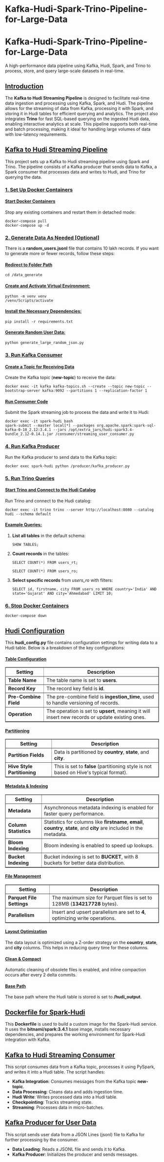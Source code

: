 <!DOCTYPE html>
<html lang="en">
<head>
<meta charset="UTF-8">
<meta name="viewport" content="width=device-width, initial-scale=1.0">
<h1>Kafka-Hudi-Spark-Trino-Pipeline-for-Large-Data</h1>
</head>
<body>
<h1><b>Kafka-Hudi-Spark-Trino-Pipeline-for-Large-Data</b></h1>
<p>A high-performance data pipeline using Kafka, Hudi, Spark, and Trino to process, store, and query large-scale datasets in real-time.</p>

<h2><u>Introduction</u></h2>
<p>The <b>Kafka to Hudi Streaming Pipeline</b> is designed to facilitate real-time data ingestion and processing using Kafka, Spark, and Hudi. The pipeline allows for the streaming of data from Kafka, processing it with Spark, and storing it in Hudi tables for efficient querying and analytics. The project also integrates <b>Trino</b> for fast SQL-based querying on the ingested Hudi data, enabling interactive analytics at scale. This pipeline supports both real-time and batch processing, making it ideal for handling large volumes of data with low-latency requirements.</p>

<h2><u>Kafka to Hudi Streaming Pipeline</u></h2>
<p>This project sets up a Kafka to Hudi streaming pipeline using Spark and Trino. The pipeline consists of a Kafka producer that sends data to Kafka, a Spark consumer that processes data and writes to Hudi, and Trino for querying the data.</p>

<h3><u>1. Set Up Docker Containers</u></h3>
<h4><u>Start Docker Containers</u></h4>
<p>Stop any existing containers and restart them in detached mode:</p>
<pre><code>docker-compose pull
docker-compose up -d</code></pre>

<h3><u>2. Generate Data As Needed [Optional]</u></h3>
<p>There is a <b>random_users.jsonl</b> file that contains 10 lakh records. If you want to generate more or fewer records, follow these steps:</p>

<h4><u>Redirect to Folder Path</u></h4>
<pre><code>cd /data_generate</code></pre>

<h4><u>Create and Activate Virtual Environment:</u></h4>
<pre><code>python -m venv venv
/venv/Scripts/activate</code></pre>

<h4><u>Install the Necessary Dependencies:</u></h4>
<pre><code>pip install -r requirements.txt</code></pre>

<h4><u>Generate Random User Data:</u></h4>
<pre><code>python generate_large_random_json.py</code></pre>

<h3><u>3. Run Kafka Consumer</u></h3>
<h4><u>Create a Topic for Receiving Data</u></h4>
<p>Create the Kafka topic (<b>new-topic</b>) to receive the data:</p>
<pre><code>docker exec -it kafka kafka-topics.sh --create --topic new-topic --bootstrap-server kafka:9092 --partitions 1 --replication-factor 1</code></pre>

<h4><u>Run Consumer Code</u></h4>
<p>Submit the Spark streaming job to process the data and write it to Hudi:</p>
<pre><code>docker exec -it spark-hudi bash
spark-submit --master local[*] --packages org.apache.spark:spark-sql-kafka-0-10_2.12:3.4.1 --jars /opt/extra_jars/hudi-spark3.4-bundle_2.12-0.14.1.jar /consumer/streaming_user_consumer.py</code></pre>

<h3><u>4. Run Kafka Producer</u></h3>
<p>Run the Kafka producer to send data to the Kafka topic:</p>
<pre><code>docker exec spark-hudi python /producer/kafka_producer.py</code></pre>

<h3><u>5. Run Trino Queries</u></h3>
<h4><u>Start Trino and Connect to the Hudi Catalog</u></h4>
<p>Run Trino and connect to the Hudi catalog:</p>
<pre><code>docker exec -it trino trino --server http://localhost:8080 --catalog hudi --schema default</code></pre>

<h4><u>Example Queries:</u></h4>
<ol>
<li><b>List all tables</b> in the default schema:
<pre><code>SHOW TABLES;</code></pre>
</li>
<li><b>Count records</b> in the tables:
<pre><code>SELECT COUNT(*) FROM users_rt;</code></pre>
<pre><code>SELECT COUNT(*) FROM users_ro;</code></pre>
</li>
<li><b>Select specific records</b> from <i>users_ro</i> with filters:
<pre><code>SELECT id, firstname, city FROM users_ro WHERE country='India' AND state='Gujarat' AND city='Ahmedabad' LIMIT 10;</code></pre>
</li>
</ol>

<h3><u>6. Stop Docker Containers</u></h3>
<pre><code>docker-compose down</code></pre>

<h2><u>Hudi Configuration</u></h2>

<p>This <b>hudi_config.py</b> file contains configuration settings for writing data to a Hudi table. Below is a breakdown of the key configurations:</p>

<h4><u>Table Configuration</u></h4>
<table border="1">
<tr>
<th><b>Setting</b></th>
<th><b>Description</b></th>
</tr>
<tr>
<td><b>Table Name</b></td>
<td>The table name is set to <b>users</b>.</td>
</tr>
<tr>
<td><b>Record Key</b></td>
<td>The record key field is <b>id</b>.</td>
</tr>
<tr>
<td><b>Pre-Combine Field</b></td>
<td>The pre-combine field is <b>ingestion_time</b>, used to handle versioning of records.</td>
</tr>
<tr>
<td><b>Operation</b></td>
<td>The operation is set to <b>upsert</b>, meaning it will insert new records or update existing ones.</td>
</tr>
</table>

<h4><u>Partitioning</u></h4>
<table border="1">
<tr>
<th><b>Setting</b></th>
<th><b>Description</b></th>
</tr>
<tr>
<td><b>Partition Fields</b></td>
<td>Data is partitioned by <b>country</b>, <b>state</b>, and <b>city</b>.</td>
</tr>
<tr>
<td><b>Hive Style Partitioning</b></td>
<td>This is set to <b>false</b> (partitioning style is not based on Hive's typical format).</td>
</tr>
</table>

<h4><u>Metadata & Indexing</u></h4>
<table border="1">
<tr>
<th><b>Setting</b></th>
<th><b>Description</b></th>
</tr>
<tr>
<td><b>Metadata</b></td>
<td>Asynchronous metadata indexing is enabled for faster query performance.</td>
</tr>
<tr>
<td><b>Column Statistics</b></td>
<td>Statistics for columns like <b>firstname</b>, <b>email</b>, <b>country</b>, <b>state</b>, and <b>city</b> are included in the metadata.</td>
</tr>
<tr>
<td><b>Bloom Indexing</b></td>
<td>Bloom indexing is enabled to speed up lookups.</td>
</tr>
<tr>
<td><b>Bucket Indexing</b></td>
<td>Bucket indexing is set to <b>BUCKET</b>, with 8 buckets for better data distribution.</td>
</tr>
</table>

<h4><u>File Management</u></h4>
<table border="1">
<tr>
<th><b>Setting</b></th>
<th><b>Description</b></th>
</tr>
<tr>
<td><b>Parquet File Settings</b></td>
<td>The maximum size for Parquet files is set to 128MB (<b>134217728</b> bytes).</td>
</tr>
<tr>
<td><b>Parallelism</b></td>
<td>Insert and upsert parallelism are set to <b>4</b>, optimizing write operations.</td>
</tr>
</table>

<h4><u>Layout Optimization</u></h4>
<p>The data layout is optimized using a Z-order strategy on the <b>country</b>, <b>state</b>, and <b>city</b> columns. This helps in reducing query time for these columns.</p>

<h4><u>Clean & Compact</u></h4>
<p>Automatic cleaning of obsolete files is enabled, and inline compaction occurs after every 2 delta commits.</p>

<h4><u>Base Path</u></h4>
<p>The base path where the Hudi table is stored is set to <b>/hudi_output</b>.</p>

<h2><u>Dockerfile for Spark-Hudi</u></h2>
<p>This <b>Dockerfile</b> is used to build a custom image for the Spark-Hudi service. It uses the <b>bitnami/spark:3.4.1</b> base image, installs necessary dependencies, and prepares the working environment for Spark-Hudi integration with Kafka.</p>

<h2><u>Kafka to Hudi Streaming Consumer</u></h2>
<p>This script consumes data from a Kafka topic, processes it using PySpark, and writes it into a Hudi table. The script handles:</p>
<ul>
<li><b>Kafka Integration</b>: Consumes messages from the Kafka topic <b>new-topic</b>.</li>
<li><b>Data Processing</b>: Cleans data and adds ingestion time.</li>
<li><b>Hudi Write</b>: Writes processed data into a Hudi table.</li>
<li><b>Checkpointing</b>: Tracks streaming state.</li>
<li><b>Streaming</b>: Processes data in micro-batches.</li>
</ul>

<h2><u>Kafka Producer for User Data</u></h2>
<p>This script sends user data from a JSON Lines (jsonl) file to Kafka for further processing by the consumer.</p>
<ul>
<li><b>Data Loading</b>: Reads a JSONL file and sends it to Kafka.</li>
<li><b>Kafka Producer</b>: Initializes the producer and sends messages.</li>
</ul>
</body>
</html>
